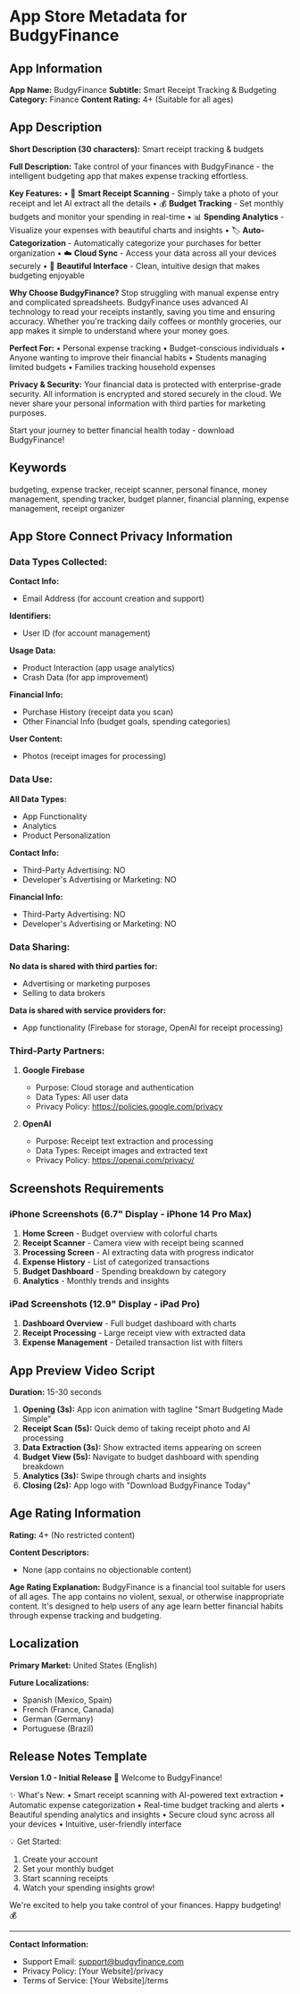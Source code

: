# App Store Metadata for BudgyFinance

## App Information

**App Name:** BudgyFinance
**Subtitle:** Smart Receipt Tracking & Budgeting
**Category:** Finance
**Content Rating:** 4+ (Suitable for all ages)

## App Description

**Short Description (30 characters):**
Smart receipt tracking & budgets

**Full Description:**
Take control of your finances with BudgyFinance - the intelligent budgeting app that makes expense tracking effortless.

**Key Features:**
• 📸 **Smart Receipt Scanning** - Simply take a photo of your receipt and let AI extract all the details
• 💰 **Budget Tracking** - Set monthly budgets and monitor your spending in real-time
• 📊 **Spending Analytics** - Visualize your expenses with beautiful charts and insights
• 🏷️ **Auto-Categorization** - Automatically categorize your purchases for better organization
• ☁️ **Cloud Sync** - Access your data across all your devices securely
• 📱 **Beautiful Interface** - Clean, intuitive design that makes budgeting enjoyable

**Why Choose BudgyFinance?**
Stop struggling with manual expense entry and complicated spreadsheets. BudgyFinance uses advanced AI technology to read your receipts instantly, saving you time and ensuring accuracy. Whether you're tracking daily coffees or monthly groceries, our app makes it simple to understand where your money goes.

**Perfect For:**
• Personal expense tracking
• Budget-conscious individuals
• Anyone wanting to improve their financial habits
• Students managing limited budgets
• Families tracking household expenses

**Privacy & Security:**
Your financial data is protected with enterprise-grade security. All information is encrypted and stored securely in the cloud. We never share your personal information with third parties for marketing purposes.

Start your journey to better financial health today - download BudgyFinance!

## Keywords

budgeting, expense tracker, receipt scanner, personal finance, money management, spending tracker, budget planner, financial planning, expense management, receipt organizer

## App Store Connect Privacy Information

### Data Types Collected:

**Contact Info:**
- Email Address (for account creation and support)

**Identifiers:**
- User ID (for account management)

**Usage Data:**
- Product Interaction (app usage analytics)
- Crash Data (for app improvement)

**Financial Info:**
- Purchase History (receipt data you scan)
- Other Financial Info (budget goals, spending categories)

**User Content:**
- Photos (receipt images for processing)

### Data Use:

**All Data Types:**
- App Functionality
- Analytics
- Product Personalization

**Contact Info:**
- Third-Party Advertising: NO
- Developer's Advertising or Marketing: NO

**Financial Info:**
- Third-Party Advertising: NO
- Developer's Advertising or Marketing: NO

### Data Sharing:

**No data is shared with third parties for:**
- Advertising or marketing purposes
- Selling to data brokers

**Data is shared with service providers for:**
- App functionality (Firebase for storage, OpenAI for receipt processing)

### Third-Party Partners:

1. **Google Firebase**
   - Purpose: Cloud storage and authentication
   - Data Types: All user data
   - Privacy Policy: https://policies.google.com/privacy

2. **OpenAI**
   - Purpose: Receipt text extraction and processing
   - Data Types: Receipt images and extracted text
   - Privacy Policy: https://openai.com/privacy/

## Screenshots Requirements

### iPhone Screenshots (6.7" Display - iPhone 14 Pro Max)
1. **Home Screen** - Budget overview with colorful charts
2. **Receipt Scanner** - Camera view with receipt being scanned
3. **Processing Screen** - AI extracting data with progress indicator
4. **Expense History** - List of categorized transactions
5. **Budget Dashboard** - Spending breakdown by category
6. **Analytics** - Monthly trends and insights

### iPad Screenshots (12.9" Display - iPad Pro)
1. **Dashboard Overview** - Full budget dashboard with charts
2. **Receipt Processing** - Large receipt view with extracted data
3. **Expense Management** - Detailed transaction list with filters

## App Preview Video Script

**Duration:** 15-30 seconds

1. **Opening (3s):** App icon animation with tagline "Smart Budgeting Made Simple"
2. **Receipt Scan (5s):** Quick demo of taking receipt photo and AI processing
3. **Data Extraction (3s):** Show extracted items appearing on screen
4. **Budget View (5s):** Navigate to budget dashboard with spending breakdown
5. **Analytics (3s):** Swipe through charts and insights
6. **Closing (2s):** App logo with "Download BudgyFinance Today"

## Age Rating Information

**Rating:** 4+ (No restricted content)

**Content Descriptors:**
- None (app contains no objectionable content)

**Age Rating Explanation:**
BudgyFinance is a financial tool suitable for users of all ages. The app contains no violent, sexual, or otherwise inappropriate content. It's designed to help users of any age learn better financial habits through expense tracking and budgeting.

## Localization

**Primary Market:** United States (English)

**Future Localizations:**
- Spanish (Mexico, Spain)
- French (France, Canada)
- German (Germany)
- Portuguese (Brazil)

## Release Notes Template

**Version 1.0 - Initial Release**
🎉 Welcome to BudgyFinance! 

✨ What's New:
• Smart receipt scanning with AI-powered text extraction
• Automatic expense categorization
• Real-time budget tracking and alerts
• Beautiful spending analytics and insights
• Secure cloud sync across all your devices
• Intuitive, user-friendly interface

💡 Get Started:
1. Create your account
2. Set your monthly budget
3. Start scanning receipts
4. Watch your spending insights grow!

We're excited to help you take control of your finances. Happy budgeting! 💰

---

**Contact Information:**
- Support Email: support@budgyfinance.com
- Privacy Policy: [Your Website]/privacy
- Terms of Service: [Your Website]/terms
